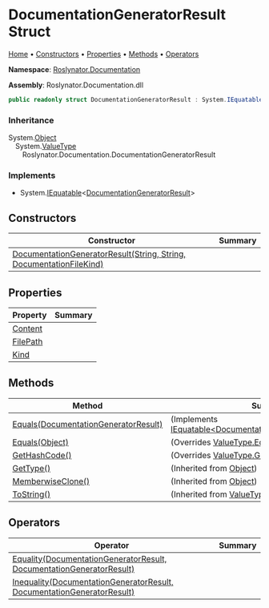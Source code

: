 <a name="_top"></a>

# DocumentationGeneratorResult Struct

[Home](../../../README.md#_top) &#x2022; [Constructors](#constructors) &#x2022; [Properties](#properties) &#x2022; [Methods](#methods) &#x2022; [Operators](#operators)

**Namespace**: [Roslynator.Documentation](../README.md#_top)

**Assembly**: Roslynator\.Documentation\.dll

```csharp
public readonly struct DocumentationGeneratorResult : System.IEquatable<DocumentationGeneratorResult>
```

### Inheritance

System\.[Object](https://docs.microsoft.com/en-us/dotnet/api/system.object)\
&emsp;System\.[ValueType](https://docs.microsoft.com/en-us/dotnet/api/system.valuetype)\
&emsp;&emsp;Roslynator\.Documentation\.DocumentationGeneratorResult

### Implements

* System\.[IEquatable](https://docs.microsoft.com/en-us/dotnet/api/system.iequatable-1)\<[DocumentationGeneratorResult](#_top)>

## Constructors

| Constructor | Summary |
| ----------- | ------- |
| [DocumentationGeneratorResult(String, String, DocumentationFileKind)](-ctor/README.md#_top) | |

## Properties

| Property | Summary |
| -------- | ------- |
| [Content](Content/README.md#_top) | |
| [FilePath](FilePath/README.md#_top) | |
| [Kind](Kind/README.md#_top) | |

## Methods

| Method | Summary |
| ------ | ------- |
| [Equals(DocumentationGeneratorResult)](Equals/README.md#Roslynator_Documentation_DocumentationGeneratorResult_Equals_Roslynator_Documentation_DocumentationGeneratorResult_) |  \(Implements [IEquatable\<DocumentationGeneratorResult>.Equals](https://docs.microsoft.com/en-us/dotnet/api/system.iequatable-1.equals)\) |
| [Equals(Object)](Equals/README.md#Roslynator_Documentation_DocumentationGeneratorResult_Equals_System_Object_) |  \(Overrides [ValueType.Equals](https://docs.microsoft.com/en-us/dotnet/api/system.valuetype.equals)\) |
| [GetHashCode()](GetHashCode/README.md#_top) |  \(Overrides [ValueType.GetHashCode](https://docs.microsoft.com/en-us/dotnet/api/system.valuetype.gethashcode)\) |
| [GetType()](https://docs.microsoft.com/en-us/dotnet/api/system.object.gettype) |  \(Inherited from [Object](https://docs.microsoft.com/en-us/dotnet/api/system.object)\) |
| [MemberwiseClone()](https://docs.microsoft.com/en-us/dotnet/api/system.object.memberwiseclone) |  \(Inherited from [Object](https://docs.microsoft.com/en-us/dotnet/api/system.object)\) |
| [ToString()](https://docs.microsoft.com/en-us/dotnet/api/system.valuetype.tostring) |  \(Inherited from [ValueType](https://docs.microsoft.com/en-us/dotnet/api/system.valuetype)\) |

## Operators

| Operator | Summary |
| -------- | ------- |
| [Equality(DocumentationGeneratorResult, DocumentationGeneratorResult)](op_Equality/README.md#_top) | |
| [Inequality(DocumentationGeneratorResult, DocumentationGeneratorResult)](op_Inequality/README.md#_top) | |

